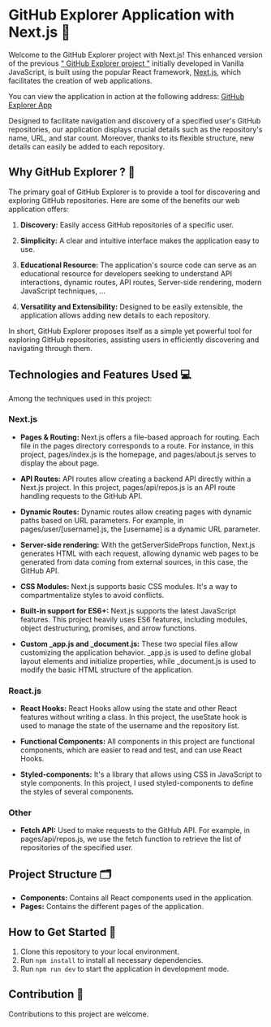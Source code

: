 # GitHub Explorer Application with Next.js 📝

Welcome to the GitHub Explorer project with Next.js! This enhanced version of the previous [" GitHub Explorer project "](https://github.com/afantes/JS_GitHub_Explorer) initially developed in Vanilla JavaScript, is built using the popular React framework, [Next.js](https://nextjs.org/), which facilitates the creation of web applications.

You can view the application in action at the following address: [GitHub Explorer App](https://next-githubexplorer-afantes.vercel.app/)

Designed to facilitate navigation and discovery of a specified user's GitHub repositories, our application displays crucial details such as the repository's name, URL, and star count. Moreover, thanks to its flexible structure, new details can easily be added to each repository.

## Why GitHub Explorer ? 🎯

The primary goal of GitHub Explorer is to provide a tool for discovering and exploring GitHub repositories. Here are some of the benefits our web application offers:

1. **Discovery:** Easily access GitHub repositories of a specific user.

2. **Simplicity:** A clear and intuitive interface makes the application easy to use.

3. **Educational Resource:** The application's source code can serve as an educational resource for developers seeking to understand API interactions, dynamic routes, API routes, Server-side rendering, modern JavaScript techniques, ...

4. **Versatility and Extensibility:** Designed to be easily extensible, the application allows adding new details to each repository.

In short, GitHub Explorer proposes itself as a simple yet powerful tool for exploring GitHub repositories, assisting users in efficiently discovering and navigating through them.

## Technologies and Features Used 💻

Among the techniques used in this project:

### Next.js

- **Pages & Routing:** Next.js offers a file-based approach for routing. Each file in the pages directory corresponds to a route. For instance, in this project, pages/index.js is the homepage, and pages/about.js serves to display the about page.

- **API Routes:** API routes allow creating a backend API directly within a Next.js project. In this project, pages/api/repos.js is an API route handling requests to the GitHub API.

- **Dynamic Routes:** Dynamic routes allow creating pages with dynamic paths based on URL parameters. For example, in pages/user/[username].js, the [username] is a dynamic URL parameter.

- **Server-side rendering:** With the getServerSideProps function, Next.js generates HTML with each request, allowing dynamic web pages to be generated from data coming from external sources, in this case, the GitHub API.

- **CSS Modules:** Next.js supports basic CSS modules. It's a way to compartmentalize styles to avoid conflicts.

- **Built-in support for ES6+:** Next.js supports the latest JavaScript features. This project heavily uses ES6 features, including modules, object destructuring, promises, and arrow functions.

- **Custom _app.js and _document.js:** These two special files allow customizing the application behavior. _app.js is used to define global layout elements and initialize properties, while _document.js is used to modify the basic HTML structure of the application.

### React.js

- **React Hooks:** React Hooks allow using the state and other React features without writing a class. In this project, the useState hook is used to manage the state of the username and the repository list.

- **Functional Components:** All components in this project are functional components, which are easier to read and test, and can use React Hooks.

- **Styled-components:** It's a library that allows using CSS in JavaScript to style components. In this project, I used styled-components to define the styles of several components.

### Other
- **Fetch API:** Used to make requests to the GitHub API. For example, in pages/api/repos.js, we use the fetch function to retrieve the list of repositories of the specified user.

## Project Structure 🗂

- **Components:** Contains all React components used in the application.
- **Pages:** Contains the different pages of the application.

## How to Get Started 🚀

1. Clone this repository to your local environment.
2. Run `npm install` to install all necessary dependencies.
3. Run `npm run dev` to start the application in development mode.

## Contribution 🤝

Contributions to this project are welcome.
